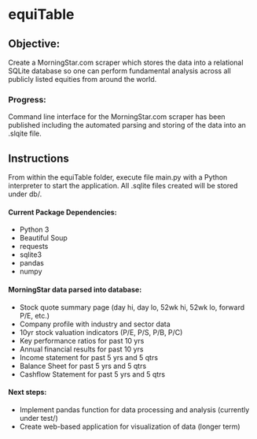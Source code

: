 equiTable
=========

## Objective:
Create a MorningStar.com scraper which stores the data into a relational SQLite database so one can perform fundamental analysis across all publicly listed equities from around the world.


### Progress:
Command line interface for the MorningStar.com scraper has been published including the automated parsing and storing of the data into an .slqite file.


Instructions
------------

From within the equiTable folder, execute file main.py with a Python interpreter to start the application. All .sqlite files created will be stored under db/.

#### Current Package Dependencies:
- Python 3
- Beautiful Soup
- requests
- sqlite3
- pandas
- numpy

#### MorningStar data parsed into database:
- Stock quote summary page (day hi, day lo, 52wk hi, 52wk lo, forward P/E, etc.)
- Company profile with industry and sector data
- 10yr stock valuation indicators (P/E, P/S, P/B, P/C)
- Key performance ratios for past 10 yrs
- Annual financial results for past 10 yrs
- Income statement for past 5 yrs and 5 qtrs
- Balance Sheet for past 5 yrs and 5 qtrs
- Cashflow Statement for past 5 yrs and 5 qtrs

#### Next steps:
- Implement pandas function for data processing and analysis (currently under test/)
- Create web-based application for visualization of data (longer term)
